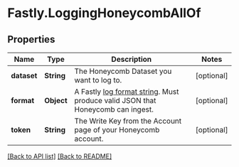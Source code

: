 # Fastly.LoggingHoneycombAllOf

## Properties

Name | Type | Description | Notes
------------ | ------------- | ------------- | -------------
**dataset** | **String** | The Honeycomb Dataset you want to log to. | [optional] 
**format** | **Object** | A Fastly [log format string](https://docs.fastly.com/en/guides/custom-log-formats). Must produce valid JSON that Honeycomb can ingest. | [optional] 
**token** | **String** | The Write Key from the Account page of your Honeycomb account. | [optional] 



[[Back to API list]](../../README.md#endpoints) [[Back to README]](../../README.md)
